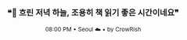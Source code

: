 <div align="center">

<br>

<h3>❝🌃 흐린 저녁 하늘, 조용히 책 읽기 좋은 시간이네요❞</h3>

<sub>08:00 PM • Seoul ☁️ • by CrowRish</sub>

<br>

</div>